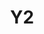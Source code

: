 ---
basin: 'No'
cudn: true
floor: Ground
grade: 3
images:
- /assets/images/rooms/noc/Y2%20(1).jpg
- /assets/images/rooms/noc/Y2%20(2).jpg
living_room: 'No'
location: North Court
name: Y2
network: Wired and Wireless
title: Y2
---